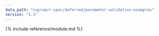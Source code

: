 ```yaml
---
data_path: "cuprum/r-spec/deferred/parameter-validation-examples"
version: "1.3"
---
```


{% include reference/module.md %}
